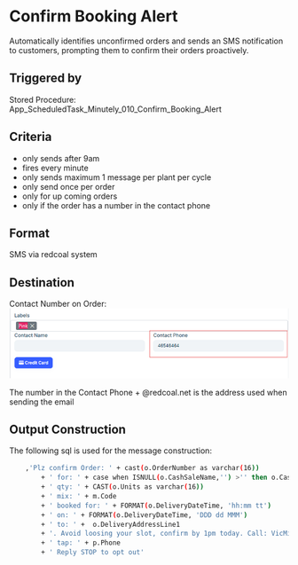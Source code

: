 # Confirm Booking Alert
Automatically identifies unconfirmed orders and sends an SMS notification to customers, prompting them to confirm their orders proactively.

## Triggered by
Stored Procedure:  
App_ScheduledTask_Minutely_010_Confirm_Booking_Alert


## Criteria
- only sends after 9am
- fires every minute
- only sends maximum 1 message per plant per cycle
- only send once per order 
- only for up coming orders
- only if the order has a number in the contact phone

## Format
SMS via redcoal system

## Destination
Contact Number on Order:  
![image](../images/ordercontact.png)  
 

The number in the Contact Phone + @redcoal.net is the address used when sending the email

## Output Construction
The following sql is used for the message construction:  
````bash
	,'Plz confirm Order: ' + cast(o.OrderNumber as varchar(16)) 
		+ ' for: ' + case when ISNULL(o.CashSaleName,'') >'' then o.CashSaleName else c.Name end
		+ ' qty: ' + CAST(o.Units as varchar(16))
		+ ' mix: ' + m.Code
		+ ' booked for: ' + FORMAT(o.DeliveryDateTime, 'hh:mm tt')
		+ ' on: ' + FORMAT(o.DeliveryDateTime, 'DDD dd MMM')
		+ ' to: ' +  o.DeliveryAddressLine1 
		+ '. Avoid loosing your slot, confirm by 1pm today. Call: VicMix '  + p.Name 
		+ ' tap: ' + p.Phone
		+ ' Reply STOP to opt out'  
````  


